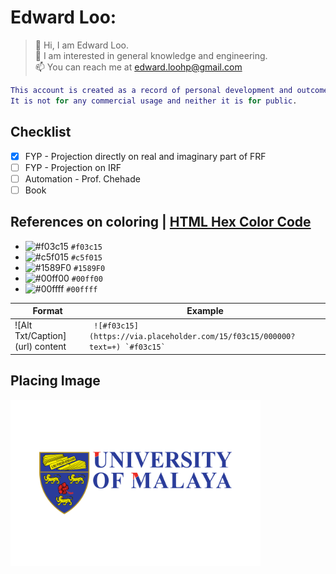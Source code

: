 # **Edward Loo:**

> 👋 Hi, I am Edward Loo.  
> 👀 I am interested in general knowledge and engineering.  
> 📫 You can reach me at edward.loohp@gmail.com  

```MATLAB
This account is created as a record of personal development and outcome.
It is not for any commercial usage and neither it is for public.
```

## Checklist
- [x] FYP - Projection directly on real and imaginary part of FRF
- [ ] FYP - Projection on IRF
- [ ] Automation - Prof. Chehade
- [ ] Book

## References on coloring | [HTML Hex Color Code](https://www.geeksforgeeks.org/html-hex-color-codes/)
- ![#f03c15](https://via.placeholder.com/15/f03c15/000000?text=+) `#f03c15`
- ![#c5f015](https://via.placeholder.com/15/c5f015/000000?text=+) `#c5f015`
- ![#1589F0](https://via.placeholder.com/15/1589F0/000000?text=+) `#1589F0`
- ![#00ff00](https://via.placeholder.com/15/00ff00/000000?text=+) `#00ff00`
- ![#00ffff](https://via.placeholder.com/15/00ffff/000000?text=+) `#00ffff`

Format|Example
------|-------
\![Alt Txt/Caption]\(url) content|```  ![#f03c15](https://via.placeholder.com/15/f03c15/000000?text=+) `#f03c15`  ```

## Placing Image
<img src="UM logo.png" width=400>



<!---
edwardloo/edwardloo is a ✨ special ✨ repository because its `README.md` (this file) appears on your GitHub profile.
You can click the Preview link to take a look at your changes.
--->
